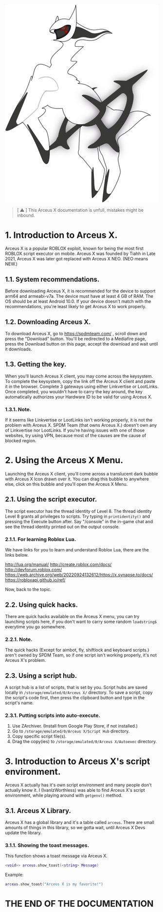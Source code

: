 ![Arceus X Logo](https://github.com/IvanTheProtogen/Arceus-X-docs/raw/main/Logo.png)

> [ ⚠️ ] This Arceus X documentation is unfull, mistakes might be inbound.

# 1. Introduction to Arceus X. 

Arceus X is a popular ROBLOX exploit, known for being the most first ROBLOX script executor on mobile. Arceus X was founded by Tiahh in Late 2021, Arceus X was later got replaced with Arceus X NEO. (NEO means NEW.)

## 1.1. System recommendations.

Before downloading Arceus X, it is recommended for the device to support arm64 and armeabi-v7a. The device must have at least 4 GB of RAM. The OS should be at least Android 10.0. If your device doesn't match with the recommendations, you're least likely to get Arceus X to work properly.

## 1.2. Downloading Arceus X.

To download Arceus X, go to https://spdmteam.com/ , scroll down and press the "Download" button. You'll be redirected to a Mediafire page, press the Download button on this page, accept the download and wait until it downloads.

## 1.3. Getting the key.

When you'll launch Arceus X client, you may come across the keysystem. To complete the keysystem, copy the link off the Arceus X client and paste it in the browser. Complete 3 gateways using either Linkvertise or LootLinks. Once completed, you wouldn't have to carry the key around, the key automatically authorizes your Hardware ID to be valid for using Arceus X.

### 1.3.1. Note.

If it seems like Linkvertise or LootLinks isn't working properly, it is not the problem with Arceus X. SPDM Team (that owns Arceus X.) doesn't own any of Linkvertise nor LootLinks. If you're having issues with one of those websites, try using VPN, because most of the causes are the cause of blocked region.

# 2. Using the Arceus X Menu.

Launching the Arceus X client, you'll come across a translucent dark bubble with Arceus X Icon drawn over it. You can drag this bubble to anywhere else, click on this bubble and you'll open the Arceus X Menu.

## 2.1. Using the script executor.

The script executor has the thread identity of Level 8. The thread identity Level 8 grants all privileges to scripts. Try typing in `printidentity()` and pressing the Execute button after. Say "/console" in the in-game chat and see the thread identity printed out on the output console.

### 2.1.1. For learning Roblox Lua.

We have links for you to learn and understand Roblox Lua, there are the links below.

http://lua.org/manual/
http://create.roblox.com/docs/
http://devforum.roblox.com/
https://web.archive.org/web/20220924132612/https://x.synapse.to/docs/
https://robloxapi.github.io/ref/

Now, back to the topic.

## 2.2. Using quick hacks.

There are quick hacks available on the Arceus X menu, you can try launching scripts here, if you don't want to carry some random `loadstring`s everytime you go somewhere.

### 2.2.1. Note.

The quick hacks (Except for aimbot, fly, shiftlock and keyboard scripts.) aren't owned by SPDM Team, so if one script isn't working properly, it's not Arceus X's problem.

## 2.3. Using a script hub.

A script hub is a list of scripts, that is set by you. Script hubs are saved locally in `/storage/emulated/0/Arceus X/` directory. To save a script, copy the script's code first, then press the clipboard button and type in the script's name.

### 2.3.1. Putting scripts into auto-execute.

1. Use ZArchiver. (Install from Google Play Store, if not installed.)
2. Go to `/storage/emulated/0/Arceus X/Script Hub` directory.
3. Copy specific script file(s).
4. Drag the copy(ies) to `/storage/emulated/0/Arceus X/Autoexec` directory.

# 3. Introduction to Arceus X's script environment.

Arceus X actually has it's own script environment and many people don't actually know it. I (IvanIzWorthless) was able to find Arceus X's script environment, while playing around with `getgenv()` method.

## 3.1. Arceus X Library.

Arceus X has a global library and it's a table called `arceus`. There are small amounts of things in this library, so we gotta wait, until Arceus X Devs update the library.

### 3.1.1. Showing the toast messages.

This function shows a toast message via Arceus X.

```lua
<void>> arceus.show_toast(<string> Message)
````

Example:

```lua
arceus.show_toast("Arceus X is my favorite!")
```

# THE END OF THE DOCUMENTATION
